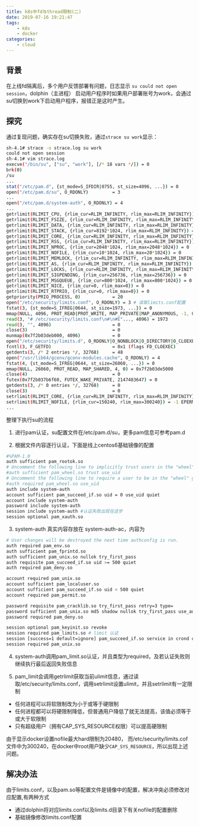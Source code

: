 ```yaml
---
title: k8s中fd与thread限制(二)
date: 2019-07-16 19:21:47
tags:
    - k8s
    - docker
categories:
    - cloud
---
```

## 背景
在上线fd隔离后，多个用户反馈部署有问题，日志显示 `su could not open session`，dolphin（主进程） 启动用户程序时如果用户部署账号为work，会通过su切换到work下启动用户程序，报错正是这时产生。

## 探究
通过复现问题，确实存在su切换失败，通过`strace su work`显示：

```sh
sh-4.1# strace -o strace.log su work
could not open session
sh-4.1# vim strace.log
execve("/bin/su", ["su", "work"], [/* 18 vars */]) = 0
brk(0)
/su
...
stat("/etc/pam.d", {st_mode=S_IFDIR|0755, st_size=4096, ...}) = 0
open("/etc/pam.d/su", O_RDONLY)         = 3
...
open("/etc/pam.d/system-auth", O_RDONLY) = 4
...
getrlimit(RLIMIT_CPU, {rlim_cur=RLIM_INFINITY, rlim_max=RLIM_INFINITY}) = 0 # 通过getrlimit获取当前ulimit设置
getrlimit(RLIMIT_FSIZE, {rlim_cur=RLIM_INFINITY, rlim_max=RLIM_INFINITY}) = 0
getrlimit(RLIMIT_DATA, {rlim_cur=RLIM_INFINITY, rlim_max=RLIM_INFINITY}) = 0
getrlimit(RLIMIT_STACK, {rlim_cur=8192*1024, rlim_max=RLIM_INFINITY}) = 0
getrlimit(RLIMIT_CORE, {rlim_cur=RLIM_INFINITY, rlim_max=RLIM_INFINITY}) = 0
getrlimit(RLIMIT_RSS, {rlim_cur=RLIM_INFINITY, rlim_max=RLIM_INFINITY}) = 0
getrlimit(RLIMIT_NPROC, {rlim_cur=2048*1024, rlim_max=2048*1024}) = 0
getrlimit(RLIMIT_NOFILE, {rlim_cur=10*1024, rlim_max=20*1024}) = 0
getrlimit(RLIMIT_MEMLOCK, {rlim_cur=RLIM_INFINITY, rlim_max=RLIM_INFINITY}) = 0
getrlimit(RLIMIT_AS, {rlim_cur=RLIM_INFINITY, rlim_max=RLIM_INFINITY}) = 0
getrlimit(RLIMIT_LOCKS, {rlim_cur=RLIM_INFINITY, rlim_max=RLIM_INFINITY}) = 0
getrlimit(RLIMIT_SIGPENDING, {rlim_cur=256736, rlim_max=256736}) = 0
getrlimit(RLIMIT_MSGQUEUE, {rlim_cur=800*1024, rlim_max=800*1024}) = 0
getrlimit(RLIMIT_NICE, {rlim_cur=0, rlim_max=0}) = 0
getrlimit(RLIMIT_RTPRIO, {rlim_cur=0, rlim_max=0}) = 0
getpriority(PRIO_PROCESS, 0)            = 20
open("/etc/security/limits.conf", O_RDONLY) = 3 # 读取limits.conf配置
fstat(3, {st_mode=S_IFREG|0644, st_size=1973, ...}) = 0
mmap(NULL, 4096, PROT_READ|PROT_WRITE, MAP_PRIVATE|MAP_ANONYMOUS, -1, 0) = 0x7f2b03deb000
read(3, "# /etc/security/limits.conf\n#\n#E"..., 4096) = 1973
read(3, "", 4096)                       = 0
close(3)                                = 0
munmap(0x7f2b03deb000, 4096)            = 0
open("/etc/security/limits.d", O_RDONLY|O_NONBLOCK|O_DIRECTORY|O_CLOEXEC) = 3
fcntl(3, F_GETFD)                       = 0x1 (flags FD_CLOEXEC)
getdents(3, /* 2 entries */, 32768)     = 48
open("/usr/lib64/gconv/gconv-modules.cache", O_RDONLY) = 4
fstat(4, {st_mode=S_IFREG|0644, st_size=26060, ...}) = 0
mmap(NULL, 26060, PROT_READ, MAP_SHARED, 4, 0) = 0x7f2b03de5000
close(4)                                = 0
futex(0x7f2b037b6f60, FUTEX_WAKE_PRIVATE, 2147483647) = 0 
getdents(3, /* 0 entries */, 32768)     = 0
close(3)                                = 0
setrlimit(RLIMIT_CORE, {rlim_cur=RLIM_INFINITY, rlim_max=RLIM_INFINITY}) = 0  
setrlimit(RLIMIT_NOFILE, {rlim_cur=150240, rlim_max=300240}) = -1 EPERM (Operation not permitted) # 设置nofile失败，返回权限不足，经查证setrlimit需要CAP_SYS_RESOURCE
...
```

整理下执行su的流程

1. 进行pam认证，su配置文件在/etc/pam.d/su，更多pam信息可参考pam.d

2. 根据文件内容逐行认证，下面是线上centos6基础镜像的配置
```sh
#%PAM-1.0
auth sufficient pam_rootok.so
# Uncomment the following line to implicitly trust users in the "wheel" group.
#auth sufficient pam_wheel.so trust use_uid
# Uncomment the following line to require a user to be in the "wheel" group.
#auth required pam_wheel.so use_uid
auth include system-auth
account sufficient pam_succeed_if.so uid = 0 use_uid quiet
account include system-auth
password include system-auth
session include system-auth #认证失败出现在这步
session optional pam_xauth.so
```

3. system-auth 真实内容存放在 system-auth-ac，内容为
```sh
# User changes will be destroyed the next time authconfig is run.
auth required pam_env.so
auth sufficient pam_fprintd.so
auth sufficient pam_unix.so nullok try_first_pass
auth requisite pam_succeed_if.so uid >= 500 quiet
auth required pam_deny.so

account required pam_unix.so
account sufficient pam_localuser.so
account sufficient pam_succeed_if.so uid < 500 quiet
account required pam_permit.so

password requisite pam_cracklib.so try_first_pass retry=3 type=
password sufficient pam_unix.so md5 shadow nullok try_first_pass use_authtok
password required pam_deny.so

session optional pam_keyinit.so revoke
session required pam_limits.so # limit 认证
session [success=1 default=ignore] pam_succeed_if.so service in crond quiet use_uid
session required pam_unix.so 
```

4. system-auth调用pam_limit.so认证，并且类型为required，及若认证失败则继续执行最后返回失败信息

5. pam_limit会调用getrlimit获取当前ulimit信息，通过读取/etc/security/limits.conf，调用setrlimit设置ulimit，并且setrlimit有一定限制
- 任何进程可以将软限制改为小于或等于硬限制
- 任何进程都可以将硬限制降低，但普通用户降低了就无法提高，该值必须等于或大于软限制
- 只有超级用户（拥有CAP_SYS_RESOURCE权限）可以提高硬限制

由于显示docker设置nofile最大hard限制为20480， 而/etc/security/limits.cof文件中为300240，在docker中root用户缺少`CAP_SYS_RESOURCE`，所以出现上述问题。

## 解决办法
由于limits.conf，以及pam.so等配置文件是镜像中的配置，解决冲突必须修改对应配置,有两种方式

- 通过dolphin将对应limits.conf以及limits.d目录下有关nofile的配置删除
- 基础镜像修改limits.conf配置